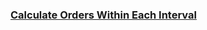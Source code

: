 ### [Calculate Orders Within Each Interval](https://leetcode.com/problems/calculate-orders-within-each-interval)

